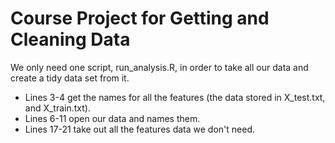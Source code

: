 # Course Project for Getting and Cleaning Data #

We only need one script, run_analysis.R, in order to take all our data and create a tidy data set from it.

+ Lines 3-4 get the names for all the features (the data stored in X_test.txt, and X_train.txt).
+ Lines 6-11 open our data and names them.
+ Lines 17-21 take out all the features data we don't need.
